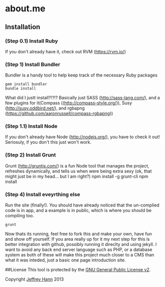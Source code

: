 # about.me

## Installation

### (Step 0.1) Install Ruby
If you don't already have it, check out RVM (https://rvm.io/)

### (Step 1) Install Bundler
Bundler is a handy tool to help keep track of the necessary Ruby packages

	gem install bundler
	bundle install

What did I justt install?!?!? Basically just SASS (http://sass-lang.com/), and a few plugins for it(Compass ((http://compass-style.org/)), Susy (http://susy.oddbird.net/), and rgbapng (https://github.com/aaronrussell/compass-rgbapng))

### (Step 1.1) Install Node
If you don't already have Node (http://nodejs.org/), you have to check it out! Seriosuly, if you don't this just won't work. 

### (Step 2) Install Grunt
Grunt (http://gruntjs.com/) is a fun Node tool that manages the project, refreshes dynamically, and tells us when were being extra sexy (ok, that might just be in my head... but I am right?)
	npm install -g grunt-cli
	npm install

### (Step 4) Install eveyrthing else
Run the site (finally!). You should have already noticed that the un-complied code is in app, and a example is in public, which is where
you should be compiling too. 

	grunt
	
Now thats its running, feel free to fork this and make your own, have fun and show off yourself. If you area really up for it
my next step for this is better integration with github, possibly running it direclty and using jekyll. I want to avoid any 
back end server language such as PHP, or a database system as both of these will make this project much closer to a CMS than what it 
was inteded, just a basic one page introduction site.

##License
This tool is protected by the [GNU General Public License v2](http://www.gnu.org/licenses/gpl-2.0.html).

Copyright [Jeffrey Hann](http://jeffreyhann.ca/) 2013
